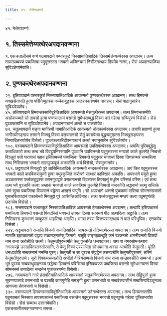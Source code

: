 ```yaml
---
title: ४१. मेत्तेय्यवग्गो

---
```

४१. मेत्तेय्यवग्गो  


## १. तिस्समेत्तेय्यत्थेरअपदानवण्णना

१. एकचत्तालीसमे वग्गे पठमापदाने पब्भारकूटं निस्सायातिआदिकं तिस्समेत्तेय्यत्थेरस्स अपदानम्। तत्थ तापसपब्बज्जं पब्बजित्वा पदुमुत्तरस्स भगवतो अजिनचम्मं निसीदनत्थाय दिन्नमेव नानम्। सेसं अपदानपाळिया सुविञ्ञेय्यमेवाति।  


## २. पुण्णकत्थेरअपदानवण्णना

२९. दुतियापदाने पब्भारकूटं निस्सायातिआदिकं आयस्मतो पुण्णकत्थेरस्स अपदानम्। तत्थ हिमवन्ते यक्खसेनापति हुत्वा परिनिब्बुतस्स पच्चेकबुद्धस्स आळहनकरणमेव नानत्तम्। सेसं पाठानुसारेन सुविञ्ञेय्यमेव।  
४५. ततियापदाने हिमवन्तस्साविदूरेतिआदिकं आयस्मतो मेत्तगुत्थेरस्स अपदानम्। तत्थ हिमवन्तसमीपे असोकपब्बते सो तापसो हुत्वा पण्णसालायं वसन्तो सुमेधसम्बुद्धं दिस्वा पत्तं गहेत्वा सप्पिपूरणं विसेसो। सेसं पुञ्ञफलानि च सुविञ्ञेय्यानेव। अपदानगाथानं अत्थो च पाकटोयेव।  
७२. चतुत्थापदाने गङ्गा भागीरथी नामातिआदिकं आयस्मतो धोतकत्थेरस्स अपदानम्। तत्रापि ब्राह्मणो हुत्वा भागीरथीगङ्गाय तरमाने भिक्खू दिस्वा पसन्नमानसो सेतुं कारापेत्वा बुद्धप्पमुखस्स भिक्खुसङ्घस्स निय्यादितभावोयेव विसेसो। पुञ्ञफलपरिदीपनगाथानं अत्थो नयानुसारेन सुविञ्ञेय्योव।  
१००. पञ्चमापदाने हिमवन्तस्साविदूरेतिआदिकं आयस्मतो उपसिवत्थेरस्स अपदानम्। अयम्पि पुरिमबुद्धेसु कताधिकारो तत्थ तत्थ भवे विवट्टूपनिस्सयानि पुञ्ञानि उपचिनन्तो पदुमुत्तरस्स भगवतो काले कुलगेहे निब्बत्तो विञ्ञुतं पत्तो घरावासं पहाय इसिपब्बज्जं पब्बजित्वा हिमवन्ते पदुमुत्तरं भगवन्तं दिस्वा तिणसन्थरं सन्थरित्वा तत्थ निसिन्नस्स भगवतो सालपुप्फपूजं अकासीति अयं विसेसो, सेसमुत्तानमेव।  
१६१. छट्ठापदाने मिगलुद्दो पुरे आसिन्तिआदिकं आयस्मतो नन्दकत्थेरस्स अपदानम्। अयं किर पदुमुत्तरस्स भगवतो काले करविकसकुणो हुत्वा मधुरकूजितं करोन्तो सत्थारं पदक्खिणं अकासि। अपरभागे मयूरो हुत्वा अञ्ञतरस्स पच्चेकबुद्धस्स वसनगुहाद्वारे पसन्नमानसो दिवसस्स तिक्खत्तुं मधुरेन वस्सितं वस्सि। एवं तत्थ तत्थ भवे पुञ्ञानि कत्वा अम्हाकं भगवतो काले सावत्थियं कुलगेहे निब्बत्तो नन्दकोति लद्धनामो सत्थु सन्तिके धम्मं सुत्वा पब्बजित्वा विपस्सनं वड्ढेत्वा अरहत्तं पापुणि। सो अपरभागे अत्तनो पुब्बकम्मं सरित्वा सोमनस्सजातो पुब्बचरितापदानं पकासेन्तो मिगलुद्दो पुरे आसिन्तिआदिमाह। तत्थ पच्चेकबुद्धस्स मण्डपं कत्वा पदुमपुप्फेहि छदनमेव विसेसो।  
१८३. सत्तमापदाने पब्भारकूटं निस्सायातिआदिकं आयस्मतो हेमकत्थेरस्स अपदानम्। तत्थापि इसिपब्बज्जं पब्बजित्वा हिमवन्ते वसन्तो पियदस्सिं भगवन्तं उपगतं दिस्वा रतनमयं पीठं अत्थरित्वा अट्ठासि। तत्थ निसिन्नस्स कुम्भमत्तं जम्बुफलं आहरित्वा अदासि। भगवा तस्स चित्तप्पसादत्थाय तं फलं परिभुञ्जि। एत्तकमेव विसेसो।  
२२४. अट्ठमापदाने राजासि विजयो नामातिआदिकं आयस्मतो तोदेय्यत्थेरस्स अपदानम्। तत्थ राजासि विजयो नामाति दहरकालतो पट्ठाय सब्बसङ्गामेसु जिनतो, चतूहि सङ्गहवत्थूहि जनं रञ्जनतो अल्लीयनतो विजयो नाम राजा अहोसीति अत्थो। केतुमतीपुरुत्तमेति केतु वुच्चन्ति धजपटाका। अथ वा नगरसोभनत्थाय नगरमज्झे उस्सापितरतनतोरणानि, ते केतू निच्चं उस्सापिता सोभयमाना अस्सा अत्थीति केतुमती। पूरेति धनधञ्ञेहि सब्बजनानं मनन्ति पुरम्। केतुमती च सा पुरञ्च सेट्ठट्ठेन उत्तमञ्चेति केतुमतीपुरुत्तमं, तस्मिं केतुमतीपुरुत्तमे। सूरो विक्कमसम्पन्नोति अभीतो वीरियसम्पन्नो विजयो नाम राजा अज्झावसीति सम्बन्धो। इत्थं भूतं पुरञ्च सब्बवत्थुवाहनञ्च छड्डेत्वा हिमवन्तं पविसित्वा इसिपब्बज्जं पब्बजित्वा वसन्तो सुमेधभगवन्तं दिस्वा सोमनस्सं उप्पादेत्वा चन्दनेन पूजाकरणमेव विसेसो।  
२७६. नवमापदाने नगरे हंसवतियातिआदिकं आयस्मतो जतुकण्णित्थेरस्स अपदानम्। तत्थ सेट्ठिपुत्तो हुत्वा सुवण्णपासादे वसनभावो च पञ्चहि कामगुणेहि समङ्गी हुत्वा वसनभावो च सब्बदेसवासीनं सब्बसिप्पविञ्ञूनञ्च आगन्त्वा सेवनभावो च विसेसो।  
३३०. दसमापदाने हिमवन्तस्साविदूरेतिआदिकं आयस्मतो उदेनत्थेरस्स अपदानम्। तत्थ हिमवन्तसमीपे पदुमपब्बतं निस्साय तापसपब्बज्जं पब्बजित्वा वसन्तेन पदुमुत्तरस्स भगवतो पदुमपुप्फं गहेत्वा पूजितभावोव विसेसो। सेसं सब्बत्थ उत्तानमेवाति।  
एकचत्तालीसमवग्गवण्णना समत्ता।  